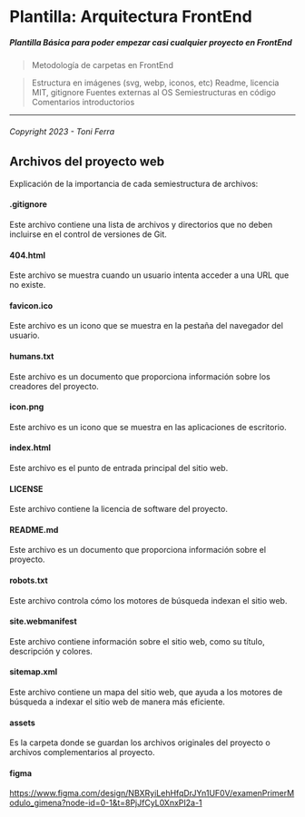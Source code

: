 # Plantilla: Arquitectura FrontEnd

##### Plantilla Básica para poder empezar casi cualquier proyecto en **FrontEnd**
>
> Metodología de carpetas en FrontEnd

>Estructura en imágenes (svg, webp, iconos, etc)
Readme, licencia MIT, gitignore
Fuentes externas al OS
Semiestructuras en código
Comentarios introductorios  

---

###### _Copyright 2023 - Toni Ferra_

## Archivos del proyecto web

Explicación de la importancia de cada semiestructura de archivos:

#### .gitignore

Este archivo contiene una lista de archivos y directorios que no deben incluirse en el control de versiones de Git.

#### 404.html

Este archivo se muestra cuando un usuario intenta acceder a una URL que no existe.

#### favicon.ico

Este archivo es un icono que se muestra en la pestaña del navegador del usuario.

#### humans.txt

Este archivo es un documento que proporciona información sobre los creadores del proyecto.

#### icon.png

Este archivo es un icono que se muestra en las aplicaciones de escritorio.

#### index.html

Este archivo es el punto de entrada principal del sitio web.

#### LICENSE

Este archivo contiene la licencia de software del proyecto.

#### README.md

Este archivo es un documento que proporciona información sobre el proyecto.

#### robots.txt

Este archivo controla cómo los motores de búsqueda indexan el sitio web.

#### site.webmanifest

Este archivo contiene información sobre el sitio web, como su título, descripción y colores.

#### sitemap.xml

Este archivo contiene un mapa del sitio web, que ayuda a los motores de búsqueda a indexar el sitio web de manera más eficiente.

#### assets

Es la carpeta donde se guardan los archivos originales del proyecto o archivos complementarios al proyecto.

#### figma

https://www.figma.com/design/NBXRyiLehHfqDrJYn1UF0V/examenPrimerModulo_gimena?node-id=0-1&t=8PjJfCyL0XnxPI2a-1